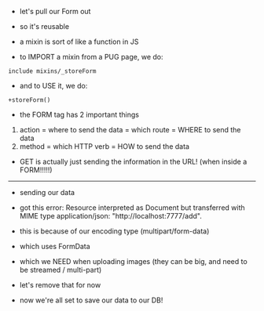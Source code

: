 - let's pull our Form out
- so it's reusable

- a mixin is sort of like a function in JS

- to IMPORT a mixin from a PUG page, we do:
```
include mixins/_storeForm
```

- and to USE it, we do:
```
+storeForm()
```


- the FORM tag has 2 important things
1. action = where to send the data = which route = WHERE to send the data
2. method = which HTTP verb = HOW to send the data

- GET is actually just sending the information in the URL! (when inside a FORM!!!!!)


----
- sending our data

- got this error:
Resource interpreted as Document but transferred with MIME type application/json: "http://localhost:7777/add".

- this is because of our encoding type (multipart/form-data)
- which uses FormData
- which we NEED when uploading images (they can be big, and need to be streamed / multi-part)
- let's remove that for now

- now we're all set to save our data to our DB!
